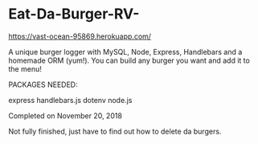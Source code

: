 # Eat-Da-Burger-RV-

https://vast-ocean-95869.herokuapp.com/

A unique burger logger with MySQL, Node, Express, Handlebars and a homemade ORM (yum!). You can build any burger you want and add it to the menu!

PACKAGES NEEDED:

express 
handlebars.js 
dotenv 
node.js

Completed on November 20, 2018

Not fully finished, just have to find out how to delete da burgers.
